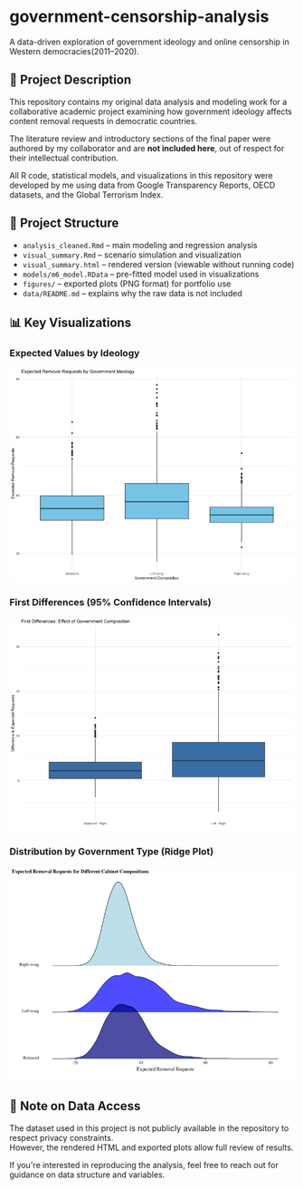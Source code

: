 # government-censorship-analysis
A data-driven exploration of government ideology and online censorship in Western democracies(2011–2020).

## 📄 Project Description

This repository contains my original data analysis and modeling work for a collaborative academic project examining how government ideology affects content removal requests in democratic countries.

The literature review and introductory sections of the final paper were authored by my collaborator and are **not included here**, out of respect for their intellectual contribution.

All R code, statistical models, and visualizations in this repository were developed by me using data from Google Transparency Reports, OECD datasets, and the Global Terrorism Index.

## 📂 Project Structure

- `analysis_cleaned.Rmd` – main modeling and regression analysis
- `visual_summary.Rmd` – scenario simulation and visualization
- `visual_summary.html` – rendered version (viewable without running code)
- `models/m6_model.RData` – pre-fitted model used in visualizations
- `figures/` – exported plots (PNG format) for portfolio use
- `data/README.md` – explains why the raw data is not included

## 📊 Key Visualizations

### Expected Values by Ideology
![Expected Values](figures/expected_values.png)

### First Differences (95% Confidence Intervals)
![First Differences](figures/first_differences.png)

### Distribution by Government Type (Ridge Plot)
![Ridge Plot](figures/ridge_plot.png)

## 🔐 Note on Data Access

The dataset used in this project is not publicly available in the repository to respect privacy constraints.  
However, the rendered HTML and exported plots allow full review of results.

If you're interested in reproducing the analysis, feel free to reach out for guidance on data structure and variables.
